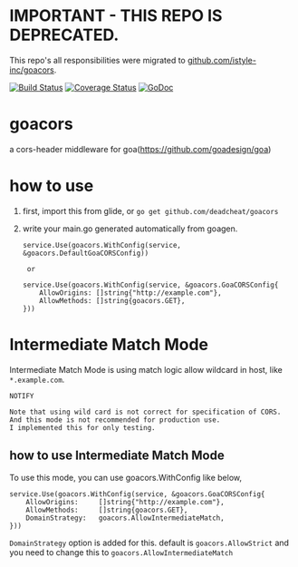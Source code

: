 # IMPORTANT - THIS REPO IS DEPRECATED.
This repo's all responsibilities were migrated to [github.com/istyle-inc/goacors](https://github.com/istyle-inc/goacors).

[![Build Status](https://travis-ci.org/deadcheat/goacors.svg?branch=master)](https://travis-ci.org/deadcheat/goacors)
[![Coverage Status](https://coveralls.io/repos/github/deadcheat/goacors/badge.svg?branch=master&service=github)](https://coveralls.io/github/deadcheat/goacors?branch=master) [![GoDoc](https://godoc.org/github.com/deadcheat/goacors?status.svg)](https://godoc.org/github.com/deadcheat/goacors)  

# goacors
a cors-header middleware for goa(https://github.com/goadesign/goa)

# how to use
1. first, import this from glide, or `go get github.com/deadcheat/goacors`
2. write your main.go generated automatically from goagen.

	```
	service.Use(goacors.WithConfig(service, &goacors.DefaultGoaCORSConfig))
	```

		or

	```
	service.Use(goacors.WithConfig(service, &goacors.GoaCORSConfig{
		AllowOrigins: []string{"http://example.com"},
		AllowMethods: []string{goacors.GET},
	}))
	```

# Intermediate Match Mode

Intermediate Match Mode is using match logic allow wildcard in host, like `*.example.com`.

```
NOTIFY

Note that using wild card is not correct for specification of CORS.
And this mode is not recommended for production use.
I implemented this for only testing.
```

## how to use Intermediate Match Mode
To use this mode, you can use goacors.WithConfig like below,

```
service.Use(goacors.WithConfig(service, &goacors.GoaCORSConfig{
	AllowOrigins:     []string{"http://example.com"},
	AllowMethods:     []string{goacors.GET},
	DomainStrategy:   goacors.AllowIntermediateMatch,
}))
```

`DomainStrategy` option is added for this. default is `goacors.AllowStrict` and you need to change this to `goacors.AllowIntermediateMatch`

